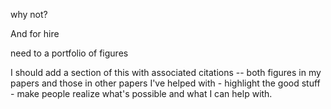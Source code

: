 why not?

And for hire

need to a portfolio of figures

I should add a section of this with associated citations -- both figures in my papers and those in other papers I've helped with - highlight the good stuff - make people realize what's possible and what I can help with.
